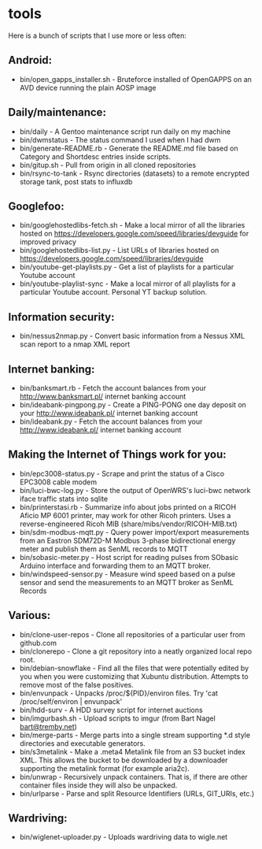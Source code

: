 # tools

Here is a bunch of scripts that I use more or less often:

## Android:
* bin/open_gapps_installer.sh - Bruteforce installed of OpenGAPPS on an AVD device running the plain AOSP image

## Daily/maintenance:
* bin/daily - A Gentoo maintenance script run daily on my machine
* bin/dwmstatus - The status command I used when I had dwm
* bin/generate-README.rb - Generate the README.md file based on Category and Shortdesc entries inside scripts.
* bin/gitup.sh - Pull from origin in all cloned repositories
* bin/rsync-to-tank - Rsync directories (datasets) to a remote encrypted storage tank, post stats to influxdb

## Googlefoo:
* bin/googlehostedlibs-fetch.sh - Make a local mirror of all the libraries hosted on https://developers.google.com/speed/libraries/devguide for improved privacy
* bin/googlehostedlibs-list.py - List URLs of libraries hosted on https://developers.google.com/speed/libraries/devguide
* bin/youtube-get-playlists.py - Get a list of playlists for a particular Youtube account
* bin/youtube-playlist-sync - Make a local mirror of all playlists for a particular Youtube account. Personal YT backup solution.

## Information security:
* bin/nessus2nmap.py - Convert basic information from a Nessus XML scan report to a nmap XML report

## Internet banking:
* bin/banksmart.rb - Fetch the account balances from your http://www.banksmart.pl/ internet banking account
* bin/ideabank-pingpong.py - Create a PING-PONG one day deposit on your http://www.ideabank.pl/ internet banking account
* bin/ideabank.py - Fetch the account balances from your http://www.ideabank.pl/ internet banking account

## Making the Internet of Things work for you:
* bin/epc3008-status.py - Scrape and print the status of a Cisco EPC3008 cable modem
* bin/luci-bwc-log.py - Store the output of OpenWRS's luci-bwc network iface traffic stats into sqlite
* bin/printerstasi.rb - Summarize info about jobs printed on a RICOH Aficio MP 6001 printer, may work for other Ricoh printers. Uses a reverse-engineered Ricoh MIB (share/mibs/vendor/RICOH-MIB.txt)
* bin/sdm-modbus-mqtt.py - Query power import/export measurements from an Eastron SDM72D-M Modbus 3-phase bidirectional energy meter and publish them as SenML records to MQTT
* bin/sobasic-meter.py - Host script for reading pulses from SObasic Arduino interface and forwarding them to an MQTT broker.
* bin/windspeed-sensor.py - Measure wind speed based on a pulse sensor and send the measurements to an MQTT broker as SenML Records

## Various:
* bin/clone-user-repos - Clone all repositories of a particular user from github.com
* bin/clonerepo - Clone a git repository into a neatly organized local repo root.
* bin/debian-snowflake - Find all the files that were potentially edited by you when you were customizing that Xubuntu distribution. Attempts to remove most of the false positives.
* bin/envunpack - Unpacks /proc/${PID}/environ files. Try 'cat /proc/self/environ | envunpack'
* bin/hdd-surv - A HDD survey script for internet auctions
* bin/imgurbash.sh - Upload scripts to imgur (from Bart Nagel <bart@tremby.net>)
* bin/merge-parts - Merge parts into a single stream supporting *.d style directories and executable generators.
* bin/s3metalink - Make a .meta4 Metalink file from an S3 bucket index XML. This allows the bucket to be downloaded by a downloader supporting the metalink format (for example aria2c).
* bin/unwrap - Recursively unpack containers. That is, if there are other container files inside they will also be unpacked.
* bin/urlparse - Parse and split Resource Identifiers (URLs, GIT_URIs, etc.)

## Wardriving:
* bin/wiglenet-uploader.py - Uploads wardriving data to wigle.net

